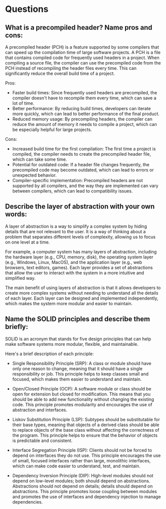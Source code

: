 # Questions

## What is a precompiled header? Name pros and cons:

A precompiled header (PCH) is a feature supported by some compilers that can speed up the compilation time of large software projects. A PCH is a file that contains compiled code for frequently used headers in a project. When compiling a source file, the compiler can use the precompiled code from the PCH instead of recompiling the header files every time. This can significantly reduce the overall build time of a project.

Pros:
- Faster build times: Since frequently used headers are precompiled, the compiler doesn't have to recompile them every time, which can save a lot of time.
- Better performance: By reducing build times, developers can iterate more quickly, which can lead to better performance of the final product.
- Reduced memory usage: By precompiling headers, the compiler can reduce the amount of memory it needs to compile a project, which can be especially helpful for large projects.

Cons:
- Increased build time for the first compilation: The first time a project is compiled, the compiler needs to create the precompiled header file, which can take some time.
- Potential for outdated code: If a header file changes frequently, the precompiled code may become outdated, which can lead to errors or unexpected behavior.
- Compiler-specific implementation: Precompiled headers are not supported by all compilers, and the way they are implemented can vary between compilers, which can lead to compatibility issues.

## Describe the layer of abstraction with your own words:

A layer of abstraction is a way to simplify a complex system by hiding details that are not relevant to the user. It is a way of thinking about a problem that separates different levels of complexity, allowing us to focus on one level at a time.

For example, a computer system has many layers of abstraction, including the hardware layer (e.g., CPU, memory, disk), the operating system layer (e.g., Windows, Linux, MacOS), and the application layer (e.g., web browsers, text editors, games). Each layer provides a set of abstractions that allow the user to interact with the system in a more intuitive and simplified way.

The main benefit of using layers of abstraction is that it allows developers to create more complex systems without needing to understand all the details of each layer. Each layer can be designed and implemented independently, which makes the system more modular and easier to maintain.

## Name the SOLID principles and describe them briefly:

SOLID is an acronym that stands for five design principles that can help make software systems more modular, flexible, and maintainable.

Here's a brief description of each principle:

- Single Responsibility Principle (SRP): A class or module should have only one reason to change, meaning that it should have a single responsibility or job. This principle helps to keep classes small and focused, which makes them easier to understand and maintain.

- Open/Closed Principle (OCP): A software module or class should be open for extension but closed for modification. This means that you should be able to add new functionality without changing the existing code. This principle promotes modularity and encourages the use of abstraction and interfaces.

- Liskov Substitution Principle (LSP): Subtypes should be substitutable for their base types, meaning that objects of a derived class should be able to replace objects of the base class without affecting the correctness of the program. This principle helps to ensure that the behavior of objects is predictable and consistent.

- Interface Segregation Principle (ISP): Clients should not be forced to depend on interfaces they do not use. This principle encourages the use of small, focused interfaces rather than large, monolithic interfaces, which can make code easier to understand, test, and maintain.

- Dependency Inversion Principle (DIP): High-level modules should not depend on low-level modules; both should depend on abstractions. Abstractions should not depend on details; details should depend on abstractions. This principle promotes loose coupling between modules and promotes the use of interfaces and dependency injection to manage dependencies.